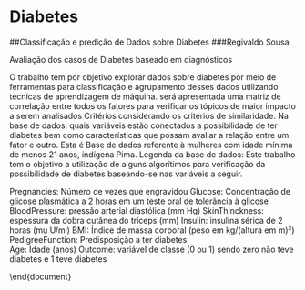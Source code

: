 # Diabetes
##Classificação e predição de Dados sobre Diabetes
###Regivaldo Sousa

Avaliação dos casos de Diabetes baseado em diagnósticos

 O trabalho tem por objetivo  explorar dados sobre diabetes por meio de ferramentas para 
 classificação e agrupamento desses dados utilizando técnicas de aprendizagem de máquina.
 será apresentada uma matriz de correlação entre todos os fatores para verificar os tópicos 
 de maior impacto a serem analisados Critérios  considerando os critérios de similaridade.
Na base de dados, quais variáveis estão conectados a possibilidade de ter diabetes bem como características que possam avaliar a relação entre um fator e outro. 
Esta é Base de dados referente à mulheres com idade mínima de menos 21 anos, indígena Pima.
Legenda da base de dados:
Este trabalho tem o objetivo a utilização de alguns algorítimos para verificação da possibilidade de diabetes baseando-se nas variáveis a seguir.

Pregnancies: Número de vezes que engravidou 
Glucose: Concentração de glicose plasmática a 2 horas em um teste oral de tolerância à glicose 
BloodPressure: pressão arterial diastólica (mm Hg) 
SkinThinckness: espessura da dobra cutânea do tríceps (mm) 
Insulin: insulina sérica de 2 horas (mu U/ml) 
BMI: Índice de massa corporal (peso em kg/(altura em m)²) 
PedigreeFunction: Predisposição a ter diabetes  
Age: Idade (anos) 
Outcome: variável de classe (0 ou 1) sendo zero não teve diabetes e 1 teve diabetes



\end{document}
